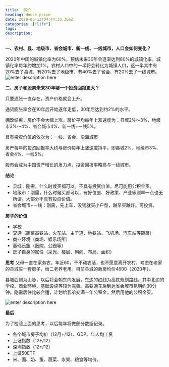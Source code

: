 ```yaml
---
title:  房价
heading: House price
date: 2020-05-13T04:44:33.366Z
categories: ["life"]
tags: 
description: 
---
```


**一、农村、县、地级市、省会城市、新一线、一线城市，人口会如何变化？**

2020年中国的城镇化率为60%，预估未来30年会逐渐达到80%的城镇化率，城镇化率每年约增加1%。农村人口中的一半将会转化为城镇人口，这一半其中有20%去了县城、有20%去了地级市、有40%去了省会、有20%去了一线城市。
![enter description here](https://gitee.com/smile365/blogimg/raw/master/sxy91/1589464718394.png)

**二、房子和股票未来30年哪一个投资回报更大？**

只要通胀一直存在，资产价格就会上升。

通货膨胀率会在10年后开始逐年走低，30年后达到约2%的水平。

棚改结束，房价不会大幅上涨。房价平均每年上涨速度为：县城2%～3%、地级市3%～4%、省会城市4%、新一线+一线5%。

具有投资价值的依次为：一线、省会、沿海城市

房产每年的投资回报率大约与房价每年上涨速度持平，即县城2%、地级市3%、省会4%、一线5%。

股市会成为中国资产增长的发力点，投资回报率略高与一线城市。


**结论**
- 县城：刚需，什么时候买都可以。不具有投资价值。尽可能用公积金买。
- 地级市：刚需，什么时候买都可以，有好位置、好政策、产业等则早一点也无所谓。大部分不具有投资价值。
- 省会城市+一线：刚需，先上车，没钱就买小户型，越早买越好。可投资。

**房子的价值**
- 学校
- 交通（距离高铁站、火车站、主干道、地铁站、飞机场、汽车站等距离）
- 商业环境（商场、娱乐场所）
- 基础设施（医院、公园等）
- 房子自身的属性（采光、楼层、朝向、布局、面积）


**思考**
父母一直在家务农，年近60，干不动农活，也不愿意离开农村。考虑在老家的县城买一套房子，给二老养老用。目前县城的新房均价4600（2020年）。

县城西侧为山脉，以后将会朝东向发展，东边的红线为高铁规划路线。其中北边的学校、商业环境、基础设施等较为完善。高铁通车后到达省会城市昆明约30分钟。刚需居住比较合适，计划给我弟交满一年公积金，然后用他的公积金买。

![enter description here](https://gitee.com/smile365/blogimg/raw/master/sxy91/1589468610677.png)


**最后**

为了检验上面的思考，以后每年将做部分数据记录。

- 各个城市房子均价（12月+/12）、GDP、年人均工资
- 上证指数（12+/12）
- 深圳指数（12+/12）
- 上证50ETF
- 米、面、奶、蛋、蔬菜、水果、粮食等均价。

